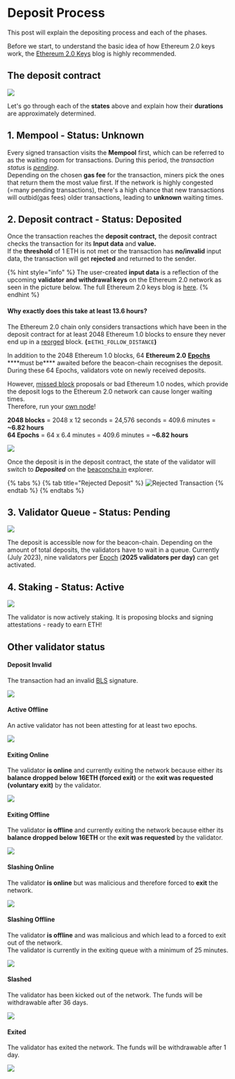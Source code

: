 # Deposit Process

This post will explain the depositing process and each of the phases.

Before we start, to understand the basic idea of how Ethereum 2.0 keys work, the [Ethereum 2.0 Keys](https://kb.beaconcha.in/ethereum-2-keys) blog is highly recommended.

## The deposit contract

![](<.gitbook/assets/image (191).png>)

Let's go through each of the **states** above and explain how their **durations** are approximately determined.

## **1. Mempool - Status: Unknown**

Every signed transaction visits the **Mempool** first, which can be referred to as the waiting room for transactions. During this period, the _transaction status_ is [_pending_](https://etherscan.io/txsPending).\
Depending on the chosen **gas fee** for the transaction, miners pick the ones that return them the most value first. If the network is highly congested (=many pending transactions), there's a high chance that new transactions will outbid(gas fees) older transactions, leading to **unknown** waiting times.

## 2. Deposit contract - Status: Deposited

Once the transaction reaches the **deposit contract,** the deposit contract checks the transaction for its **Input data** and **value.**\
If the **threshold** of 1 ETH is not met or the transaction has **no/invalid** input data, the transaction will get **rejected** and returned to the sender.

{% hint style="info" %}
The user-created **input data** is a reflection of the upcoming **validator and withdrawal keys** on the Ethereum 2.0 network as seen in the picture below. The full Ethereum 2.0 keys blog is [here](https://kb.beaconcha.in/ethereum-2-keys).
{% endhint %}

#### **Why exactly does this take at least 13.6 hours?**

The Ethereum 2.0 chain only considers transactions which have been in the deposit contract for at least 2048 Ethereum 1.0 blocks to ensure they never end up in a [reorged](https://en.bitcoin.it/wiki/Chain\_Reorganization) block. **(=**`ETH1_FOLLOW_DISTANCE`**)**

In addition to the 2048 Ethereum 1.0 blocks, 64 **Ethereum 2.0** [**Epochs**](https://kb.beaconcha.in/glossary#epoch) \*\*\*\*must be\*\*\*\* awaited before the beacon-chain recognises the deposit. During these 64 Epochs, validators vote on newly received deposits.

However, [missed block](https://kb.beaconcha.in/glossary#block-status) proposals or bad Ethereum 1.0 nodes, which provide the deposit logs to the Ethereum 2.0 network can cause longer waiting times.\
Therefore, run your [own node](https://kb.beaconcha.in/run-a-goerli-node-eth1-and-beaconnode-eth2)!

**2048 blocks** = 2048 x 12 seconds = 24,576 seconds = 409.6 minutes = **\~6.82 hours**\
**64 Epochs** = 64 x 6.4 minutes = 409.6 minutes = **\~6.82 hours**

![](<.gitbook/assets/image (115).png>)

Once the deposit is in the deposit contract, the state of the validator will switch to _**Deposited**_ on the [beaconcha.in](https://mainnet.beaconcha.in/validator/0xa40fa34c70f5958524a45c748b4054dda3add825fb37b7614eba1796da31ea73891a69dfddf823409230f78e7fc9b10d) explorer.

{% tabs %}
{% tab title="Rejected Deposit" %}
![Rejected Transaction](<.gitbook/assets/image (78) (3) (1) (1).png>)
{% endtab %}
{% endtabs %}

## 3. Validator Queue - Status: Pending

![](<.gitbook/assets/image (108).png>)

The deposit is accessible now for the beacon-chain. Depending on the amount of total deposits, the validators have to wait in a queue. Currently (July 2023), nine validators per [Epoch](https://kb.beaconcha.in/glossary#epoch) (**2025 validators per day)** can get activated.

## 4. Staking - Status: Active

![](<.gitbook/assets/image (112).png>)

The validator is now actively staking. It is proposing blocks and signing attestations - ready to earn ETH!

## Other validator status

#### Deposit Invalid

The transaction had an invalid [BLS](https://kb.beaconcha.in/ethereum-2-keys#general) signature.

![](<.gitbook/assets/image (110).png>)

#### Active Offline

An active validator has not been attesting for at least two epochs.

![](<.gitbook/assets/image (117).png>)

#### Exiting Online

The validator **is online** and currently exiting the network because either its **balance dropped below 16ETH (forced exit)** or the **exit was requested** **(voluntary exit)** by the validator.

![](<.gitbook/assets/image (104).png>)

#### Exiting Offline

The validator **is offline** and currently exiting the network because either its **balance dropped below 16ETH** or the **exit was requested** by the validator.

![](<.gitbook/assets/image (103).png>)

#### Slashing Online

The validator **is online** but was malicious and therefore forced to **exit** the network.

![](<.gitbook/assets/image (105).png>)

#### Slashing Offline

The validator **is offline** and was malicious and which lead to a forced to exit out of the network.\
The validator is currently in the exiting queue with a minimum of 25 minutes.

![](<.gitbook/assets/image (114).png>)

#### Slashed

The validator has been kicked out of the network. The funds will be withdrawable after 36 days.

![](<.gitbook/assets/image (106).png>)

#### Exited

The validator has exited the network. The funds will be withdrawable after 1 day.

![](<.gitbook/assets/image (116).png>)
